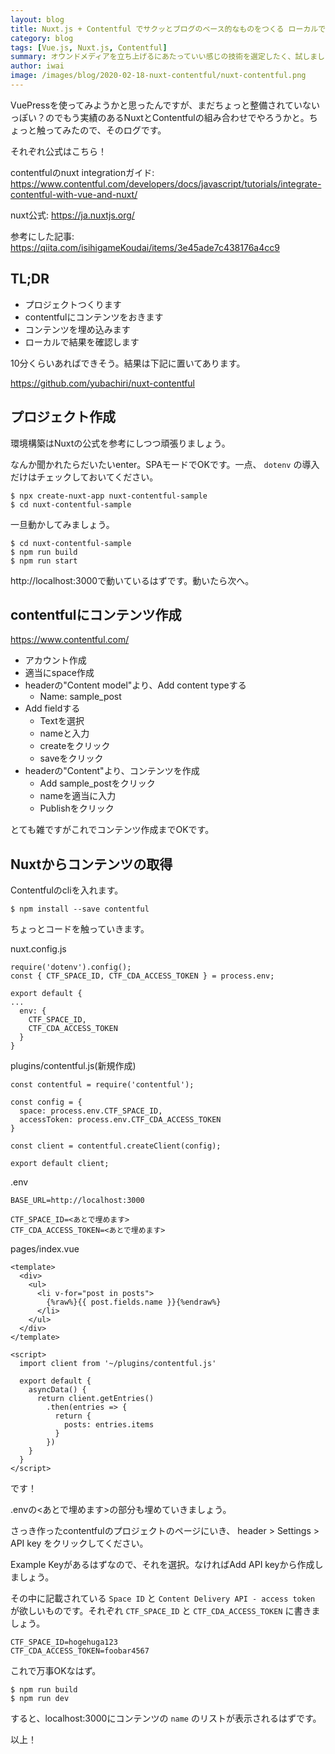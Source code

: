 ```yaml
---
layout: blog
title: Nuxt.js + Contentful でサクッとブログのベース的なものをつくる ローカルで動作するところまで
category: blog
tags: [Vue.js, Nuxt.js, Contentful]
summary: オウンドメディアを立ち上げるにあたっていい感じの技術を選定したく、試しました。ほほうという感じ。
author: iwai
image: /images/blog/2020-02-18-nuxt-contentful/nuxt-contentful.png
---
```


VuePressを使ってみようかと思ったんですが、まだちょっと整備されていないっぽい？のでもう実績のあるNuxtとContentfulの組み合わせでやろうかと。ちょっと触ってみたので、そのログです。

それぞれ公式はこちら！

contentfulのnuxt integrationガイド: https://www.contentful.com/developers/docs/javascript/tutorials/integrate-contentful-with-vue-and-nuxt/

nuxt公式: https://ja.nuxtjs.org/

参考にした記事: https://qiita.com/isihigameKoudai/items/3e45ade7c438176a4cc9

## TL;DR
- プロジェクトつくります
- contentfulにコンテンツをおきます
- コンテンツを埋め込みます
- ローカルで結果を確認します

10分くらいあればできそう。結果は下記に置いてあります。

https://github.com/yubachiri/nuxt-contentful

## プロジェクト作成
環境構築はNuxtの公式を参考にしつつ頑張りましょう。

なんか聞かれたらだいたいenter。SPAモードでOKです。一点、 `dotenv` の導入だけはチェックしておいてください。

```
$ npx create-nuxt-app nuxt-contentful-sample
$ cd nuxt-contentful-sample
```

一旦動かしてみましょう。

```
$ cd nuxt-contentful-sample
$ npm run build
$ npm run start
```

http://localhost:3000で動いているはずです。動いたら次へ。

## contentfulにコンテンツ作成

https://www.contentful.com/

- アカウント作成
- 適当にspace作成
- headerの"Content model"より、Add content typeする
    - Name: sample_post
- Add fieldする
    - Textを選択
    - nameと入力
    - createをクリック
    - saveをクリック
- headerの"Content"より、コンテンツを作成
    - Add sample_postをクリック
    - nameを適当に入力
    - Publishをクリック

とても雑ですがこれでコンテンツ作成までOKです。

## Nuxtからコンテンツの取得

Contentfulのcliを入れます。

```
$ npm install --save contentful
```

ちょっとコードを触っていきます。

nuxt.config.js

```
require('dotenv').config();
const { CTF_SPACE_ID, CTF_CDA_ACCESS_TOKEN } = process.env;

export default {
...
  env: {
    CTF_SPACE_ID,
    CTF_CDA_ACCESS_TOKEN
  }
}
```

plugins/contentful.js(新規作成)

```
const contentful = require('contentful');

const config = {
  space: process.env.CTF_SPACE_ID,
  accessToken: process.env.CTF_CDA_ACCESS_TOKEN
}

const client = contentful.createClient(config);

export default client;
```

.env

```
BASE_URL=http://localhost:3000

CTF_SPACE_ID=<あとで埋めます>
CTF_CDA_ACCESS_TOKEN=<あとで埋めます>
```

pages/index.vue

```
<template>
  <div>
    <ul>
      <li v-for="post in posts">
        {%raw%}{{ post.fields.name }}{%endraw%}
      </li>
    </ul>
  </div>
</template>

<script>
  import client from '~/plugins/contentful.js'

  export default {
    asyncData() {
      return client.getEntries()
        .then(entries => {
          return {
            posts: entries.items
          }
        })
    }
  }
</script>
```

です！

.envの<あとで埋めます>の部分も埋めていきましょう。

さっき作ったcontentfulのプロジェクトのページにいき、 header > Settings > API key をクリックしてください。

Example Keyがあるはずなので、それを選択。なければAdd API keyから作成しましょう。

その中に記載されている `Space ID` と `Content Delivery API - access token` が欲しいものです。それぞれ `CTF_SPACE_ID` と `CTF_CDA_ACCESS_TOKEN` に書きましょう。

```
CTF_SPACE_ID=hogehuga123
CTF_CDA_ACCESS_TOKEN=foobar4567
```

これで万事OKなはず。

```
$ npm run build
$ npm run dev
```

すると、localhost:3000にコンテンツの `name` のリストが表示されるはずです。

以上！
